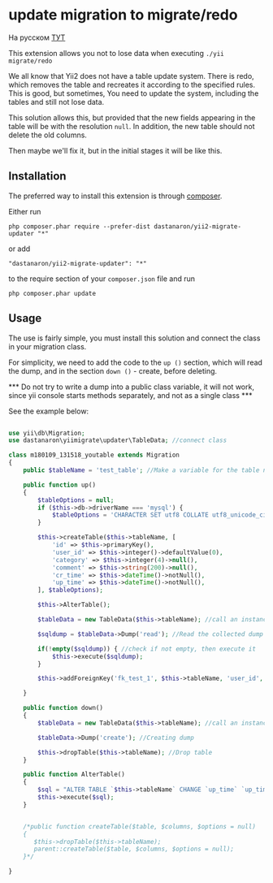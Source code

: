 update migration to migrate/redo
================================

На русском [ТУТ](README_RU.md)

This extension allows you not to lose data when executing `./yii migrate/redo`

We all know that Yii2 does not have a table update system. There is redo, which
removes the table and recreates it according to the specified rules. This is good, but sometimes,
You need to update the system, including the tables and still not lose data.

This solution allows this, but provided that the new fields appearing in the table will be with the resolution `null`.
In addition, the new table should not delete the old columns.

Then maybe we'll fix it, but in the initial stages it will be like this.


Installation
------------

The preferred way to install this extension is through [composer](http://getcomposer.org/download/).

Either run

```
php composer.phar require --prefer-dist dastanaron/yii2-migrate-updater "*"
```

or add

```
"dastanaron/yii2-migrate-updater": "*"
```

to the require section of your `composer.json` file
and run 

```
php composer.phar update
```


Usage
-----

The use is fairly simple, you must install this solution
and connect the class in your migration class.

For simplicity, we need to add the code to the `up ()` section, which will read the dump,
and in the section `down ()` - create, before deleting.

*** Do not try to write a dump into a public class variable, it will not work,
since yii console starts methods separately, and not as a single class ***

See the example below:

```php

use yii\db\Migration;
use dastanaron\yiimigrate\updater\TableData; //connect class

class m180109_131518_youtable extends Migration
{
    public $tableName = 'test_table'; //Make a variable for the table name, so it's more convenient

    public function up()
    {
        $tableOptions = null;
        if ($this->db->driverName === 'mysql') {
            $tableOptions = 'CHARACTER SET utf8 COLLATE utf8_unicode_ci ENGINE=InnoDB';
        }

        $this->createTable($this->tableName, [
            'id' => $this->primaryKey(),
            'user_id' => $this->integer()->defaultValue(0),
            'category' => $this->integer(4)->null(),
            'comment' => $this->string(200)->null(),
            'cr_time' => $this->dateTime()->notNull(),
            'up_time' => $this->dateTime()->notNull(),
        ], $tableOptions);

        $this->AlterTable();

        $tableData = new TableData($this->tableName); //call an instance of the class

        $sqldump = $tableData->Dump('read'); //Read the collected dump

        if(!empty($sqldump)) { //check if not empty, then execute it
            $this->execute($sqldump);
        }

        $this->addForeignKey('fk_test_1', $this->tableName, 'user_id', 'users', 'id');

    }

    public function down()
    {
        $tableData = new TableData($this->tableName); //call an instance of the class

        $tableData->Dump('create'); //Creating dump

        $this->dropTable($this->tableName); //Drop table
    }

    public function AlterTable()
    {
        $sql = "ALTER TABLE `$this->tableName` CHANGE `up_time` `up_time` DATETIME on update CURRENT_TIMESTAMP NOT NULL DEFAULT CURRENT_TIMESTAMP;";
        $this->execute($sql);
    }


    /*public function createTable($table, $columns, $options = null)
    {
       $this->dropTable($this->tableName);
       parent::createTable($table, $columns, $options = null);
    }*/

}
```